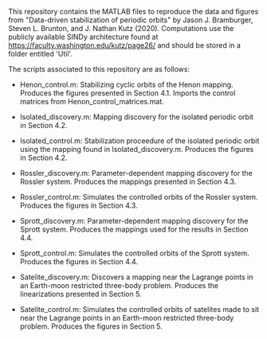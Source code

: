 This repository contains the MATLAB files to reproduce the data and figures from "Data-driven stabilization of periodic orbits" by Jason J. Bramburger, Steven L. Brunton, and J. Nathan Kutz (2020). Computations use the publicly available SINDy architecture found at https://faculty.washington.edu/kutz/page26/ and should be stored in a folder entitled 'Util'. 

The scripts associated to this repository are as follows:

- Henon_control.m: Stabilizing cyclic orbits of the Henon mapping. Produces the figures presented in Section 4.1. Imports the control matrices from Henon_control_matrices.mat.

- Isolated_discovery.m: Mapping discovery for the isolated periodic orbit in Section 4.2.

- Isolated_control.m: Stabilization proceedure of the isolated periodic orbit using the mapping found in Isolated_discovery.m. Produces the figures in Section 4.2.

- Rossler_discovery.m: Parameter-dependent mapping discovery for the Rossler system. Produces the mappings presented in Section 4.3.

- Rossler_control.m: Simulates the controlled orbits of the Rossler system. Produces the figures in Section 4.3.

- Sprott_discovery.m: Parameter-dependent mapping discovery for the Sprott system. Produces the mappings used for the results in Section 4.4.

- Sprott_control.m: Simulates the controlled orbits of the Sprott system. Produces the figures in Section 4.4.

- Satelite_discovery.m: Discovers a mapping near the Lagrange points in an Earth-moon restricted three-body problem. Produces the linearizations presented in Section 5.

- Satelite_control.m: Simulates the controlled orbits of satelites made to sit near the Lagrange points in an Earth-moon restricted three-body problem. Produces the figures in Section 5.
